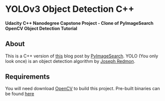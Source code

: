 # YOLOv3 Object Detection C++
#### Udacity C++ Nanodegree Capstone Project - Clone of PyImageSearch OpenCV Object Detection Tutorial

## About
This is a C++ version of [this](https://www.pyimagesearch.com/2018/11/12/yolo-object-detection-with-opencv/) blog post by [PyImageSearch](pyimagesearch.com).
YOLO (You only look once) is an object detection algorithm by [Joseph Redmon](pjreddie.com).

## Requirements
You will need download [OpenCV](opencv.org) to build this project. Pre-built binaries can be found [here]()
